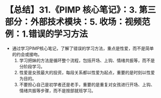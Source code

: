 # 【总结】31.《PIMP 核心笔记》：3. 第三部分：外部技术模块：5. 收场：视频范例：1.错误的学习方法

-   通过学习PIMP核心笔记，了解了错误的学习方法，重点是性爱，而不是简单的约会或接吻。
    1.  学习把妹的方法是循环整个流程，包括开场、上钩、情绪共振等，而不是分阶段学习。
    2.  性爱是女孩最大的投资，每段关系都以性爱为起点，重要的是时刻以性爱为目的。
    3.  不要担心自己是初学者还是老手，重要的是重复对女孩进行开场、上钩、情绪共振等步骤，而不是按部就班学习。